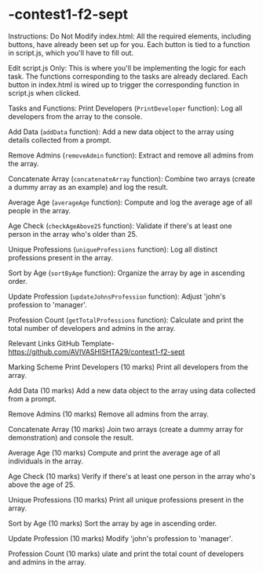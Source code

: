 # -contest1-f2-sept
Instructions:
Do Not Modify index.html: All the required elements, including buttons, have already been set up for you. Each button is tied to a function in script.js, which you'll have to fill out.

Edit script.js Only: This is where you'll be implementing the logic for each task. The functions corresponding to the tasks are already declared. Each button in index.html is wired up to trigger the corresponding function in script.js when clicked.

Tasks and Functions:
Print Developers (`PrintDeveloper` function): Log all developers from the array to the console.

Add Data (`addData` function): Add a new data object to the array using details collected from a prompt.

Remove Admins (`removeAdmin` function): Extract and remove all admins from the array.

Concatenate Array (`concatenateArray` function): Combine two arrays (create a dummy array as an example) and log the result.

Average Age (`averageAge` function): Compute and log the average age of all people in the array.

Age Check (`checkAgeAbove25` function): Validate if there's at least one person in the array who's older than 25.

Unique Professions (`uniqueProfessions` function): Log all distinct professions present in the array.

Sort by Age (`sortByAge` function): Organize the array by age in ascending order.

Update Profession (`updateJohnsProfession` function): Adjust 'john's profession to 'manager'.

Profession Count (`getTotalProfessions` function): Calculate and print the total number of developers and admins in the array.

Relevant Links
GitHub Template- https://github.com/AVIVASHISHTA29/contest1-f2-sept

Marking Scheme
Print Developers (10 marks)
Print all developers from the array.

Add Data (10 marks)
Add a new data object to the array using data collected from a prompt.

Remove Admins (10 marks)
Remove all admins from the array.

Concatenate Array (10 marks)
Join two arrays (create a dummy array for demonstration) and console the result.

Average Age (10 marks)
Compute and print the average age of all individuals in the array.

Age Check (10 marks)
Verify if there's at least one person in the array who's above the age of 25.

Unique Professions (10 marks)
Print all unique professions present in the array.

Sort by Age (10 marks)
Sort the array by age in ascending order.

Update Profession (10 marks)
Modify 'john's profession to 'manager'.

Profession Count (10 marks)
ulate and print the total count of developers and admins in the array.
